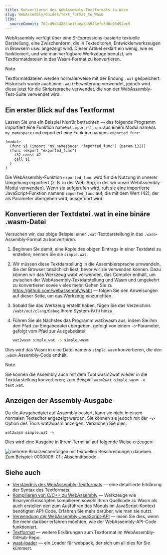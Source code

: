 ```yaml
---
title: Konvertieren des WebAssembly-Textformats in Wasm
slug: WebAssembly/Guides/Text_format_to_Wasm
l10n:
  sourceCommit: 702cd9e4d2834e13aea345943efc8d0c03d92ec9
---
```


WebAssembly verfügt über eine S-Expressions-basierte textuelle Darstellung, eine Zwischenform, die in Texteditoren, Entwicklerwerkzeugen in Browsern usw. angezeigt wird. Dieser Artikel erklärt ein wenig, wie es funktioniert, und wie man verfügbare Werkzeuge benutzt, um Textformatdateien in das Wasm-Format zu konvertieren.

> [!NOTE]
> Textformatdateien werden normalerweise mit der Endung `.wat` gespeichert. Historisch wurde auch eine `.wast`-Erweiterung verwendet, jedoch wird diese jetzt für die Skriptsprache verwendet, die von der WebAssembly-Test-Suite verwendet wird.

## Ein erster Blick auf das Textformat

Lassen Sie uns ein Beispiel hierfür betrachten — das folgende Programm importiert eine Funktion namens `imported_func` aus einem Modul namens `my_namespace` und exportiert eine Funktion namens `exported_func`:

```wasm
(module
  (func $i (import "my_namespace" "imported_func") (param i32))
  (func (export "exported_func")
    i32.const 42
    call $i
  )
)
```

Die WebAssembly-Funktion `exported_func` wird für die Nutzung in unserer Umgebung exportiert (z. B. in der Web-App, in der wir unser WebAssembly-Modul verwenden). Wenn sie aufgerufen wird, ruft sie eine importierte JavaScript-Funktion namens `imported_func` auf, die mit dem Wert (42), der als Parameter übergeben wird, ausgeführt wird.

## Konvertieren der Textdatei .wat in eine binäre .wasm-Datei

Versuchen wir, das obige Beispiel einer `.wat`-Textdarstellung in das `.wasm`-Assembly-Format zu konvertieren.

1. Beginnen Sie damit, eine Kopie des obigen Eintrags in einer Textdatei zu erstellen; nennen Sie sie `simple.wat`.
2. Wir müssen diese Textdarstellung in die Assemblersprache umwandeln, die der Browser tatsächlich liest, bevor wir sie verwenden können. Dazu können wir das Werkzeug wabt verwenden, das Compiler enthält, um zwischen der WebAssembly-Textdarstellung und Wasm und umgekehrt zu konvertieren sowie vieles mehr. Gehen Sie zu <https://github.com/webassembly/wabt> — folgen Sie den Anweisungen auf dieser Seite, um das Werkzeug einzurichten.
3. Sobald Sie das Werkzeug erstellt haben, fügen Sie das Verzeichnis `/wabt/out/clang/Debug` Ihrem System-`PATH` hinzu.
4. Führen Sie als Nächstes das Programm wat2wasm aus, indem Sie ihm den Pfad zur Eingabedatei übergeben, gefolgt von einem `-o`-Parameter, gefolgt vom Pfad zur Ausgabedatei:

   ```bash
   wat2wasm simple.wat -o simple.wasm
   ```

Dies wird das Wasm in eine Datei namens `simple.wasm` konvertieren, die den `.wasm`-Assembly-Code enthält.

> [!NOTE]
> Sie können die Assembly auch mit dem Tool wasm2wat wieder in die Textdarstellung konvertieren; zum Beispiel `wasm2wat simple.wasm -o text.wat`.

## Anzeigen der Assembly-Ausgabe

Da die Ausgabedatei auf Assembly basiert, kann sie nicht in einem normalen Texteditor angezeigt werden. Sie können sie jedoch mit der `-v`-Option des Tools wat2wasm anzeigen. Versuchen Sie dies:

```bash
wat2wasm simple.wat -v
```

Dies wird eine Ausgabe in Ihrem Terminal auf folgende Weise erzeugen:

![mehrere Binärzeichenfolgen mit textuellen Beschreibungen daneben. Zum Beispiel: 0000008: 01 ; Abschnittscode ](assembly-output.png)

## Siehe auch

- [Verständnis des WebAssembly-Textformats](/de/docs/WebAssembly/Guides/Understanding_the_text_format) — eine detaillierte Erklärung der Syntax des Textformats.
- [Kompilieren von C/C++ zu WebAssembly](/de/docs/WebAssembly/Guides/C_to_Wasm) — Werkzeuge wie Binaryen/Emscripten kompilieren sowohl Ihren Quellcode zu Wasm als auch erstellen den zum Ausführen des Moduls im JavaScript-Kontext benötigten API-Code. Erfahren Sie mehr darüber, wie man sie nutzt.
- [Verwendung der WebAssembly-JavaScript-API](/de/docs/WebAssembly/Guides/Using_the_JavaScript_API) — lesen Sie dies, wenn Sie mehr darüber erfahren möchten, wie der WebAssembly-API-Code funktioniert.
- [Textformat](https://webassembly.github.io/spec/core/text/index.html) — weitere Erklärungen zum Textformat im WebAssembly-GitHub-Repo.
- [wast-loader](https://github.com/xtuc/webassemblyjs/tree/master/packages/wast-loader) — ein Loader für webpack, der sich um all dies für Sie kümmert.
